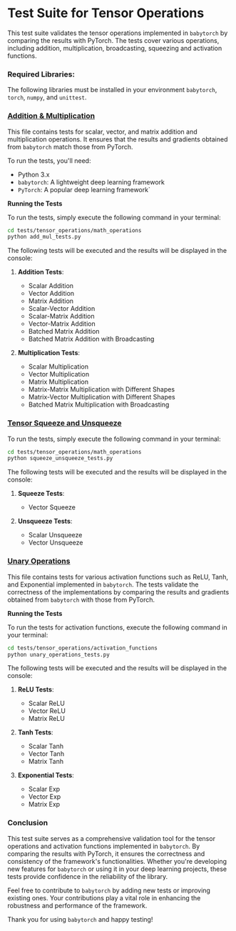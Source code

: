 # Test Suite for Tensor Operations

This test suite validates the tensor operations implemented in `babytorch` by comparing the results with PyTorch. The tests cover various operations, including addition, multiplication, broadcasting, squeezing and activation functions.

### Required Libraries:
  The following libraries must be installed in your environment `babytorch`, `torch`, `numpy`, and `unittest`.


### [Addition & Multiplication](add_mul_tests.py)
This file contains tests for scalar, vector, and matrix addition and multiplication operations. It ensures that the results and gradients obtained from `babytorch` match those from PyTorch.

To run the tests, you'll need:
- Python 3.x
- `babytorch`: A lightweight deep learning framework
- `PyTorch`: A popular deep learning framework`

**Running the Tests**

To run the tests, simply execute the following command in your terminal:

```bash
cd tests/tensor_operations/math_operations
python add_mul_tests.py
```
The following tests will be executed and the results will be displayed in the console:

1. **Addition Tests**:
   - Scalar Addition
   - Vector Addition
   - Matrix Addition
   - Scalar-Vector Addition
   - Scalar-Matrix Addition
   - Vector-Matrix Addition
   - Batched Matrix Addition
   - Batched Matrix Addition with Broadcasting

2. **Multiplication Tests**:
   - Scalar Multiplication
   - Vector Multiplication
   - Matrix Multiplication
   - Matrix-Matrix Multiplication with Different Shapes
   - Matrix-Vector Multiplication with Different Shapes
   - Batched Matrix Multiplication with Broadcasting

### [Tensor Squeeze and Unsqueeze](squeeze_unsqueeze_tests.py)

To run the tests, simply execute the following command in your terminal:

```bash
cd tests/tensor_operations/math_operations
python squeeze_unsqueeze_tests.py
```

The following tests will be executed and the results will be displayed in the console:


1. **Squeeze Tests**:
   - Vector Squeeze
   
2. **Unsqueeze Tests**:
   - Scalar Unsqueeze
   - Vector Unsqueeze


### [Unary Operations](unary_operations_tests.py)

This file contains tests for various activation functions such as ReLU, Tanh, and Exponential implemented in `babytorch`. The tests validate the correctness of the implementations by comparing the results and gradients obtained from `babytorch` with those from PyTorch.

**Running the Tests**

To run the tests for activation functions, execute the following command in your terminal:

```bash
cd tests/tensor_operations/activation_functions
python unary_operations_tests.py
```

The following tests will be executed and the results will be displayed in the console:

1. **ReLU Tests**:
   - Scalar ReLU
   - Vector ReLU
   - Matrix ReLU

2. **Tanh Tests**:
   - Scalar Tanh
   - Vector Tanh
   - Matrix Tanh

3. **Exponential Tests**:
   - Scalar Exp
   - Vector Exp
   - Matrix Exp


### Conclusion

This test suite serves as a comprehensive validation tool for the tensor operations and activation functions implemented in `babytorch`. By comparing the results with PyTorch, it ensures the correctness and consistency of the framework's functionalities. Whether you're developing new features for `babytorch` or using it in your deep learning projects, these tests provide confidence in the reliability of the library.

Feel free to contribute to `babytorch` by adding new tests or improving existing ones. Your contributions play a vital role in enhancing the robustness and performance of the framework.

Thank you for using `babytorch` and happy testing!

